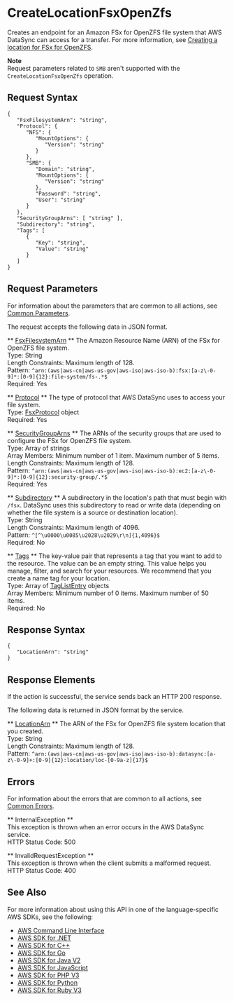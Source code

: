 # CreateLocationFsxOpenZfs<a name="API_CreateLocationFsxOpenZfs"></a>

Creates an endpoint for an Amazon FSx for OpenZFS file system that AWS DataSync can access for a transfer\. For more information, see [Creating a location for FSx for OpenZFS](https://docs.aws.amazon.com/datasync/latest/userguide/create-openzfs-location.html)\.

**Note**  
Request parameters related to `SMB` aren't supported with the `CreateLocationFsxOpenZfs` operation\.

## Request Syntax<a name="API_CreateLocationFsxOpenZfs_RequestSyntax"></a>

```
{
   "FsxFilesystemArn": "string",
   "Protocol": { 
      "NFS": { 
         "MountOptions": { 
            "Version": "string"
         }
      },
      "SMB": { 
         "Domain": "string",
         "MountOptions": { 
            "Version": "string"
         },
         "Password": "string",
         "User": "string"
      }
   },
   "SecurityGroupArns": [ "string" ],
   "Subdirectory": "string",
   "Tags": [ 
      { 
         "Key": "string",
         "Value": "string"
      }
   ]
}
```

## Request Parameters<a name="API_CreateLocationFsxOpenZfs_RequestParameters"></a>

For information about the parameters that are common to all actions, see [Common Parameters](CommonParameters.md)\.

The request accepts the following data in JSON format\.

 ** [FsxFilesystemArn](#API_CreateLocationFsxOpenZfs_RequestSyntax) **   <a name="DataSync-CreateLocationFsxOpenZfs-request-FsxFilesystemArn"></a>
The Amazon Resource Name \(ARN\) of the FSx for OpenZFS file system\.  
Type: String  
Length Constraints: Maximum length of 128\.  
Pattern: `^arn:(aws|aws-cn|aws-us-gov|aws-iso|aws-iso-b):fsx:[a-z\-0-9]*:[0-9]{12}:file-system/fs-.*$`   
Required: Yes

 ** [Protocol](#API_CreateLocationFsxOpenZfs_RequestSyntax) **   <a name="DataSync-CreateLocationFsxOpenZfs-request-Protocol"></a>
The type of protocol that AWS DataSync uses to access your file system\.  
Type: [FsxProtocol](API_FsxProtocol.md) object  
Required: Yes

 ** [SecurityGroupArns](#API_CreateLocationFsxOpenZfs_RequestSyntax) **   <a name="DataSync-CreateLocationFsxOpenZfs-request-SecurityGroupArns"></a>
The ARNs of the security groups that are used to configure the FSx for OpenZFS file system\.  
Type: Array of strings  
Array Members: Minimum number of 1 item\. Maximum number of 5 items\.  
Length Constraints: Maximum length of 128\.  
Pattern: `^arn:(aws|aws-cn|aws-us-gov|aws-iso|aws-iso-b):ec2:[a-z\-0-9]*:[0-9]{12}:security-group/.*$`   
Required: Yes

 ** [Subdirectory](#API_CreateLocationFsxOpenZfs_RequestSyntax) **   <a name="DataSync-CreateLocationFsxOpenZfs-request-Subdirectory"></a>
A subdirectory in the location's path that must begin with `/fsx`\. DataSync uses this subdirectory to read or write data \(depending on whether the file system is a source or destination location\)\.  
Type: String  
Length Constraints: Maximum length of 4096\.  
Pattern: `^[^\u0000\u0085\u2028\u2029\r\n]{1,4096}$`   
Required: No

 ** [Tags](#API_CreateLocationFsxOpenZfs_RequestSyntax) **   <a name="DataSync-CreateLocationFsxOpenZfs-request-Tags"></a>
The key\-value pair that represents a tag that you want to add to the resource\. The value can be an empty string\. This value helps you manage, filter, and search for your resources\. We recommend that you create a name tag for your location\.  
Type: Array of [TagListEntry](API_TagListEntry.md) objects  
Array Members: Minimum number of 0 items\. Maximum number of 50 items\.  
Required: No

## Response Syntax<a name="API_CreateLocationFsxOpenZfs_ResponseSyntax"></a>

```
{
   "LocationArn": "string"
}
```

## Response Elements<a name="API_CreateLocationFsxOpenZfs_ResponseElements"></a>

If the action is successful, the service sends back an HTTP 200 response\.

The following data is returned in JSON format by the service\.

 ** [LocationArn](#API_CreateLocationFsxOpenZfs_ResponseSyntax) **   <a name="DataSync-CreateLocationFsxOpenZfs-response-LocationArn"></a>
The ARN of the FSx for OpenZFS file system location that you created\.  
Type: String  
Length Constraints: Maximum length of 128\.  
Pattern: `^arn:(aws|aws-cn|aws-us-gov|aws-iso|aws-iso-b):datasync:[a-z\-0-9]+:[0-9]{12}:location/loc-[0-9a-z]{17}$` 

## Errors<a name="API_CreateLocationFsxOpenZfs_Errors"></a>

For information about the errors that are common to all actions, see [Common Errors](CommonErrors.md)\.

 ** InternalException **   
This exception is thrown when an error occurs in the AWS DataSync service\.  
HTTP Status Code: 500

 ** InvalidRequestException **   
This exception is thrown when the client submits a malformed request\.  
HTTP Status Code: 400

## See Also<a name="API_CreateLocationFsxOpenZfs_SeeAlso"></a>

For more information about using this API in one of the language\-specific AWS SDKs, see the following:
+  [AWS Command Line Interface](https://docs.aws.amazon.com/goto/aws-cli/datasync-2018-11-09/CreateLocationFsxOpenZfs) 
+  [AWS SDK for \.NET](https://docs.aws.amazon.com/goto/DotNetSDKV3/datasync-2018-11-09/CreateLocationFsxOpenZfs) 
+  [AWS SDK for C\+\+](https://docs.aws.amazon.com/goto/SdkForCpp/datasync-2018-11-09/CreateLocationFsxOpenZfs) 
+  [AWS SDK for Go](https://docs.aws.amazon.com/goto/SdkForGoV1/datasync-2018-11-09/CreateLocationFsxOpenZfs) 
+  [AWS SDK for Java V2](https://docs.aws.amazon.com/goto/SdkForJavaV2/datasync-2018-11-09/CreateLocationFsxOpenZfs) 
+  [AWS SDK for JavaScript](https://docs.aws.amazon.com/goto/AWSJavaScriptSDK/datasync-2018-11-09/CreateLocationFsxOpenZfs) 
+  [AWS SDK for PHP V3](https://docs.aws.amazon.com/goto/SdkForPHPV3/datasync-2018-11-09/CreateLocationFsxOpenZfs) 
+  [AWS SDK for Python](https://docs.aws.amazon.com/goto/boto3/datasync-2018-11-09/CreateLocationFsxOpenZfs) 
+  [AWS SDK for Ruby V3](https://docs.aws.amazon.com/goto/SdkForRubyV3/datasync-2018-11-09/CreateLocationFsxOpenZfs) 